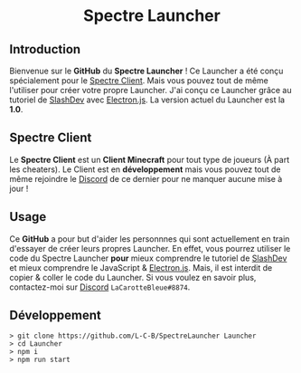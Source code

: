  <h1 align="center">Spectre Launcher</h1>

## Introduction

Bienvenue sur le **GitHub** du **Spectre Launcher** ! Ce Launcher a été conçu spécialement pour le [Spectre Client](https://spectreclient.fr/). Mais vous pouvez tout de même l'utiliser pour créer votre propre Launcher.
J'ai conçu ce Launcher grâce au tutoriel de [SlashDev](https://slashdev.eu/) avec [Electron.js](https://www.electronjs.org/). La version actuel du Launcher est la **1.0**.

## Spectre Client

Le **Spectre Client** est un **Client Minecraft** pour tout type de joueurs (À part les cheaters). Le Client est en **développement** mais vous pouvez tout de même rejoindre le [Discord](https://discord.gg/qHwGDUN) de ce dernier pour ne manquer aucune mise à jour !

## Usage

Ce **GitHub** a pour but d'aider les personnnes qui sont actuellement en train d'essayer de créer leurs propres Launcher. En effet, vous pourrez utiliser le code du Spectre Launcher **pour** mieux comprendre le tutoriel de [SlashDev](https://slashdev.eu/) et mieux comprendre le JavaScript & [Electron.js](https://www.electronjs.org/).
Mais, il est interdit de copier & coller le code du Launcher. Si vous voulez en savoir plus, contactez-moi sur [Discord](https://discord.gg/qHwGDUN) `LaCarotteBleue#8874`.

 ## Développement
 
 ```
 > git clone https://github.com/L-C-B/SpectreLauncher Launcher
 > cd Launcher
 > npm i
 > npm run start
 ```
